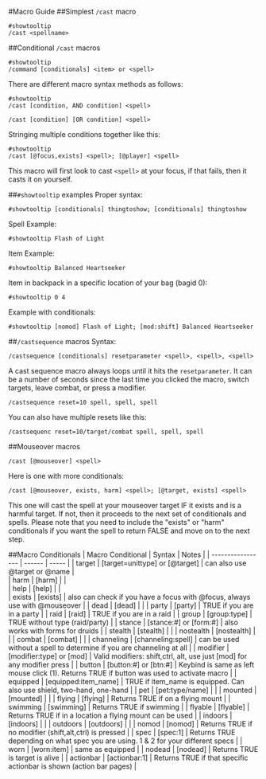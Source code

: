 #Macro Guide
##Simplest `/cast` macro
```
#showtooltip
/cast <spellname>
```
##Conditional `/cast` macros
```
#showtooltip
/command [conditionals] <item> or <spell>
```
There are different macro syntax methods as follows:
```
#showtooltip
/cast [condition, AND condition] <spell>

/cast [condition] [OR condition] <spell>
```
Stringing multiple conditions together like this:
```
#showtooltip
/cast [@focus,exists] <spell>; [@player] <spell>
```
This macro will first look to cast `<spell>` at your focus, if that fails, then it casts it on yourself.

##`#showtooltip` examples
Proper syntax:
```
#showtooltip [conditionals] thingtoshow; [conditionals] thingtoshow
```
Spell Example:
```
#showtooltip Flash of Light
```
Item Example:
```
#showtooltip Balanced Heartseeker
```
Item in backpack in a specific location of your bag (bagid 0):
```
#showtooltip 0 4
```
Example with conditionals:
```
#showtooltip [nomod] Flash of Light; [mod:shift] Balanced Heartseeker
```
##`/castsequence` macros
Syntax:
```
/castsequence [conditionals] resetparameter <spell>, <spell>, <spell>
```
A cast sequence macro always loops until it hits the `resetparameter`.  It can be a number of seconds since the last time you clicked the macro, switch targets, leave combat, or press a modifier.
```
/castsequence reset=10 spell, spell, spell
```
You can also have multiple resets like this:
```
/castsequenc reset=10/target/combat spell, spell, spell
```
##Mouseover macros
```
/cast [@mouseover] <spell>
```
Here is one with more conditionals:
```
/cast [@mouseover, exists, harm] <spell>; [@target, exists] <spell>
```
This one will cast the spell at your mouseover target IF it exists and is a harmful target.  If not, then it proceeds to the next set of conditionals and spells.
Please note that you need to include the "exists" or "harm" conditionals if you want the spell to return FALSE and move on to the next step.

##Macro Conditionals
| Macro Conditional 	| Syntax | Notes |
| -----------------	| ------ | ----- |
| target		| [target=unittype] or [@target] | can also use @target or @name |	   	 
| harm			| [harm] | |	
| help			| [help] | |	
| exists		| [exists] | also can check if you have a focus with @focus, always use with @mouseover |
| dead			| [dead] | |
| party			| [party] | TRUE if you are in a party |
| raid			| [raid] | TRUE if you are in a raid |
| group			| [group:type] | TRUE without type (raid/party) |
| stance		| [stance:#] or [form:#] | also works with forms for druids |
| stealth		| [stealth] | |
| nostealth		| [nostealth] | |
| combat		| [combat] | |
| channeling		| [channeling:spell] | can be used without a spell to determine if you are channeling at all |
| modifier		| [modifier:type] or [mod] | Valid modifiers: shift,ctrl, alt, use just [mod] for any modifier press |
| button		| [button:#] or [btn:#] | Keybind is same as left mouse click (1).  Returns TRUE if button was used to activate macro |
| equipped		| [equipped:item_name] | TRUE if item_name is equipped.  Can also use shield, two-hand, one-hand |
| pet			| [pet:type/name] | |
| mounted		| [mounted] | |
| flying		| [flying] | Returns TRUE if on a flying mount |
| swimming		| [swimming] | Returns TRUE if swimming |
| flyable		| [flyable] | Returns TRUE if in a location a flying mount can be used |
| indoors		| [indoors] | |
| outdoors		| [outdoors] | |
| nomod			| [nomod] | Returns TRUE if no modifier (shift,alt,ctrl) is pressed |
| spec	 		| [spec:1] | Returns TRUE depending on what spec you are using.  1 & 2 for your different specs |
| worn			| [worn:item] | same as equipped |
| nodead		| [nodead] | Returns TRUE is target is alive |
| actionbar		| [actionbar:1] | Returns TRUE if that specific actionbar is shown (action bar pages) |
